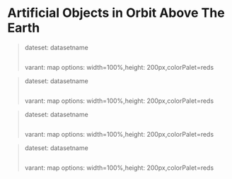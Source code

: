 # Artificial Objects in Orbit Above The Earth 

>
>dateset: datasetname
> ```sql
> 
> ```
>varant: map
>options: width=100%,height: 200px,colorPalet=reds
>

>dateset: datasetname
> ```sql
> 
> ```
>varant: map
>options: width=100%,height: 200px,colorPalet=reds
>
>

>
>dateset: datasetname
> ```sql
> 
> ```
>varant: map
>options: width=100%,height: 200px,colorPalet=reds
>

>
>dateset: datasetname
> ```sql
> 
> ```
>varant: map
>options: width=100%,height: 200px,colorPalet=reds
>
